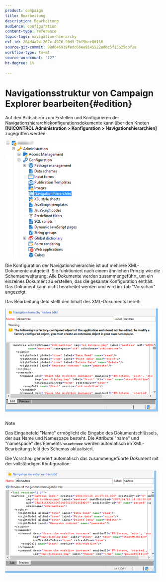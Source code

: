 ```yaml
---
product: campaign
title: Bearbeitung
description: Bearbeitung
audience: configuration
content-type: reference
topic-tags: navigation-hierarchy
exl-id: 204d4a24-267c-4976-90d9-7bf5bee8d116
source-git-commit: 98d646919fedc66ee9145522ad0c5f15b25dbf2e
workflow-type: tm+mt
source-wordcount: '127'
ht-degree: 1%

---
```


# Navigationsstruktur von Campaign Explorer bearbeiten{#edition}

Auf den Bildschirm zum Erstellen und Konfigurieren der Navigationshierarchiekonfigurationsdokumente kann über den Knoten **[!UICONTROL Administration > Konfiguration > Navigationshierarchien]** zugegriffen werden:

![](assets/d_ncs_integration_navigation_arbo.png)

Die Konfiguration der Navigationshierarchie ist auf mehrere XML-Dokumente aufgeteilt. Sie funktioniert nach einem ähnlichen Prinzip wie die Schemaerweiterung: Alle Dokumente werden zusammengeführt, um ein einzelnes Dokument zu erstellen, das die gesamte Konfiguration enthält. Das Dokument kann nicht bearbeitet werden und wird im Tab &quot;Vorschau&quot; angezeigt.

Das Bearbeitungsfeld stellt den Inhalt des XML-Dokuments bereit:

![](assets/d_ncs_integration_navigation_edit.png)

>[!NOTE]
>
>Das Eingabefeld &quot;Name&quot; ermöglicht die Eingabe des Dokumentschlüssels, der aus Name und Namespace besteht. Die Attribute &quot;name&quot; und &quot;namespace&quot; des Elements **`<navtree>`** werden automatisch im XML-Bearbeitungsfeld des Schemas aktualisiert.

Die Vorschau generiert automatisch das zusammengeführte Dokument mit der vollständigen Konfiguration:

![](assets/d_ncs_integration_navigation_preview.png)

